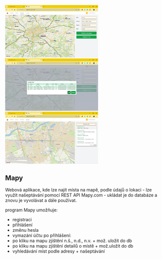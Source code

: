 <span align="center">
    <a href="https://github.com/vit-posmourny/mapy/blob/77d27456cf5519499dc69298734247e89a8eb85d/z.readme%20files/mapy%20(1)%20velky.png" target="_blank">
        <img src="https://github.com/vit-posmourny/mapy/blob/14330bffd4dab981ab907ddac36aa2e3a3206d33/z.readme%20files/mapy%20(1)%20maly.png" width="300" alt="mapy1">
    </a>
    <a href="https://github.com/vit-posmourny/mapy/blob/81d66ad76c547f67a988b093ab5d74afba1d816d/z.readme%20files/mapy%20(2)%20velky.png" target="_blank">
        <img src="https://github.com/vit-posmourny/mapy/blob/81d66ad76c547f67a988b093ab5d74afba1d816d/z.readme%20files/mapy%20(2)%20maly.png" width="300" alt="mapy2">
    </a>
    <a href="https://github.com/vit-posmourny/mapy/blob/f72c095b5e5532001f699030156fbf8cbb95c276/z.readme%20files/mapy%20(3)%20velky.png" target="_blank">
        <img src="https://github.com/vit-posmourny/mapy/blob/f72c095b5e5532001f699030156fbf8cbb95c276/z.readme%20files/mapy%20(3)%20maly.png" width="300" alt="mapy3">
    </a>
</span>


## Mapy

Webová aplikace, kde lze najít místa na mapě, podle údajů o lokaci - lze využít našeptávání pomocí REST API Mapy.com - ukládat je do databáze a znovu je vyvolávat a dále používat.

program Mapy umožňuje:
- registraci
- přihlášení
- změnu hesla
- vymazání účtu
po přihlášení:
- po kliku na mapu zjištění n.š., n.d., n.v. + mož. uložit do db
- po kliku na mapu zjištění detailů o místě + mož.uložit do db
- vyhledávání míst podle adresy + našeptávání
